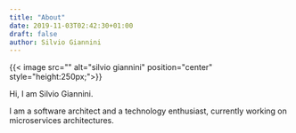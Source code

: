 ```yaml
---
title: "About"
date: 2019-11-03T02:42:30+01:00
draft: false
author: Silvio Giannini
---
```


{{< image src="" alt="silvio giannini" position="center" style="height:250px;">}}

Hi, I am Silvio Giannini.

I am a software architect and a technology enthusiast, currently working on microservices architectures.